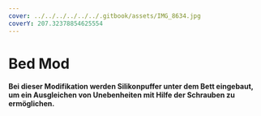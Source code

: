 ```yaml
---
cover: ../../../../../../.gitbook/assets/IMG_8634.jpg
coverY: 207.32378854625554
---
```


# Bed Mod



#### **Bei dieser Modifikation werden Silikonpuffer unter dem Bett eingebaut, um ein Ausgleichen von Unebenheiten mit Hilfe der Schrauben zu ermöglichen.**

